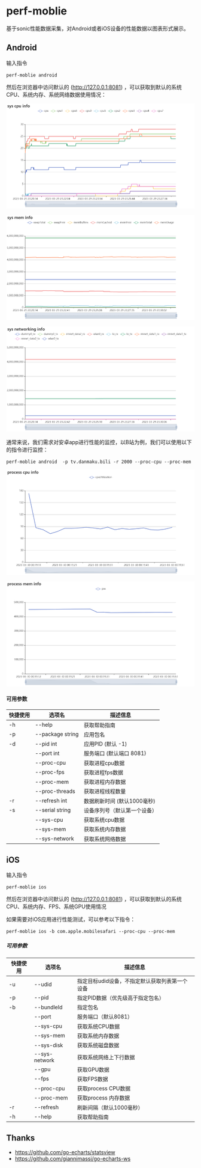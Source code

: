 # perf-moblie

基于sonic性能数据采集，对Android或者iOS设备的性能数据以图表形式展示。

## Android

输入指令

```
perf-moblie android
```

然后在浏览器中访问默认的 (http://127.0.0.1:8081) ，可以获取到默认的系统CPU、系统内存、系统网络数据使用情况：

![](https://github.com/aoliaoaoaojiao/perf-moblie/raw/master/doc/android/sys%20cpu%20info.png)

![](https://github.com/aoliaoaoaojiao/perf-moblie/raw/master/doc/android/sys%20mem%20info.png)

![](https://github.com/aoliaoaoaojiao/perf-moblie/raw/master/doc/android/sys%20networking%20info.png)

通常来说，我们需求对安卓app进行性能的监控，以B站为例，我们可以使用以下的指令进行监控：

```
perf-moblie android  -p tv.danmaku.bili -r 2000 --proc-cpu --proc-mem
```

![](https://github.com/aoliaoaoaojiao/perf-moblie/raw/master/doc/android/process%20cpu%20info.png)

![](https://github.com/aoliaoaoaojiao/perf-moblie/raw/master/doc/android/process%20mem%20info.png)

#### 可用参数

| 快捷使用 | 选项名           | 描述信息                     |
| -------- | ---------------- | ---------------------------- |
| -h       | --help           | 获取帮助指南                 |
| -p       | --package string | 应用包名                     |
| -d       | --pid int        | 应用PID (默认 -1)            |
|          | --port int       | 服务端口 (默认端口 8081)     |
|          | --proc-cpu       | 获取进程cpu数据              |
|          | --proc-fps       | 获取进程fps数据              |
|          | --proc-mem       | 获取进程内存数据             |
|          | --proc-threads   | 获取进程线程数量             |
| -r       | --refresh int    | 数据刷新时间 (默认1000毫秒)  |
| -s       | --serial string  | 设备序列号（默认第一个设备） |
|          | --sys-cpu        | 获取系统cpu数据              |
|          | --sys-mem        | 获取系统内存数据             |
|          | --sys-network    | 获取系统网络数据             |
## iOS

输入指令

```
perf-moblie ios
```

然后在浏览器中访问默认的 (http://127.0.0.1:8081) ，可以获取到默认的系统CPU、系统内存、FPS、系统GPU使用情况

如果需要对iOS应用进行性能测试，可以参考以下指令：

```
perf-moblie ios -b com.apple.mobilesafari --proc-cpu --proc-mem
```

##### 可用参数

| 快捷使用 | 选项名        | 描述信息                                       |
| -------- | ------------- | ---------------------------------------------- |
| -u       | --udid        | 指定目标udid设备，不指定默认获取列表第一个设备 |
| -p       | --pid         | 指定PID数据（优先级高于指定包名）              |
| -b       | --bundleId    | 指定包名                                       |
|          | --port        | 服务端口（默认8081）                           |
|          | --sys-cpu     | 获取系统CPU数据                                |
|          | --sys-mem     | 获取系统内存数据                               |
|          | --sys-disk    | 获取系统磁盘数据                               |
|          | --sys-network | 获取系统网络上下行数据                         |
|          | --gpu         | 获取GPU数据                                    |
|          | --fps         | 获取FPS数据                                    |
|          | --proc-cpu    | 获取process CPU数据                            |
|          | --proc-mem    | 获取process 内存数据                           |
| -r       | --refresh     | 刷新间隔（默认1000毫秒）                       |
| -h       | --help        | 获取帮助指南                                   |

## Thanks

- https://github.com/go-echarts/statsview
- https://github.com/giannimassi/go-echarts-ws

